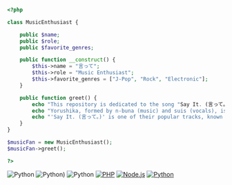 ```php
<?php

class MusicEnthusiast {

    public $name;
    public $role;
    public $favorite_genres;

    public function __construct() {
        $this->name = "言って";
        $this->role = "Music Enthusiast";
        $this->favorite_genres = ["J-Pop", "Rock", "Electronic"];
    }

    public function greet() {
        echo "This repository is dedicated to the song "Say It. (言って。)" by the Japanese music duo Yorushika.";
        echo "Yorushika, formed by n-buna (music) and suis (vocals), is known for their emotionally charged and introspective music.";
        echo "'Say It. (言って。)' is one of their popular tracks, known for its beautiful composition and heartfelt lyrics.";
    }
}

$musicFan = new MusicEnthusiast();
$musicFan->greet();

?>
```

![Python](https://img.shields.io/badge/yorushika-8A2BE2)
![Python]([https://img.shields.io/badge/suis-%E3%82%B9%E3%82%A4](https://img.shields.io/badge/suis-%E3%82%B9%E3%82%A4)-8A2BE2))
![Python]([https://img.shields.io/badge/nbuna%20-(%E3%83%8A%E3%83%96%E3%83%8A)-8A2BE2](https://img.shields.io/badge/nbuna%20-(%E3%83%8A%E3%83%96%E3%83%8A)-8A2BE2))
[![PHP](https://img.shields.io/badge/Code-PHP-informational?style=flat&logo=php&logoColor=white&color=777BB4)](https://www.php.net/)
[![Node.js](https://img.shields.io/badge/Code-Node.js-informational?style=flat&logo=node.js&logoColor=white&color=8CC84B)](https://nodejs.org/)
[![Python](https://img.shields.io/badge/Code-Python-informational?style=flat&logo=python&logoColor=white&color=6aa6f8)](https://www.python.org/)
